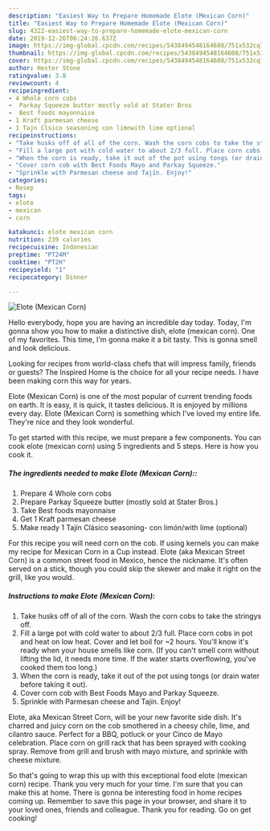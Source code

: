 ```yaml
---
description: "Easiest Way to Prepare Homemade Elote (Mexican Corn)"
title: "Easiest Way to Prepare Homemade Elote (Mexican Corn)"
slug: 4322-easiest-way-to-prepare-homemade-elote-mexican-corn
date: 2019-12-26T06:24:26.637Z
image: https://img-global.cpcdn.com/recipes/5438494548164608/751x532cq70/elote-mexican-corn-recipe-main-photo.jpg
thumbnail: https://img-global.cpcdn.com/recipes/5438494548164608/751x532cq70/elote-mexican-corn-recipe-main-photo.jpg
cover: https://img-global.cpcdn.com/recipes/5438494548164608/751x532cq70/elote-mexican-corn-recipe-main-photo.jpg
author: Hester Stone
ratingvalue: 3.8
reviewcount: 4
recipeingredient:
- 4 Whole corn cobs
-  Parkay Squeeze butter mostly sold at Stater Bros
-  Best foods mayonnaise
- 1 Kraft parmesan cheese
- 1 Tajn Clsico seasoning con limnwith lime optional
recipeinstructions:
- "Take husks off of all of the corn. Wash the corn cobs to take the stringys off."
- "Fill a large pot with cold water to about 2/3 full. Place corn cobs in pot and heat on low heat. Cover and let boil for ~2 hours. You&#39;ll know it&#39;s ready when your house smells like corn. (If you can&#39;t smell corn without lifting the lid, it needs more time. If the water starts overflowing, you&#39;ve cooked them too long.)"
- "When the corn is ready, take it out of the pot using tongs (or drain water before taking it out)."
- "Cover corn cob with Best Foods Mayo and Parkay Squeeze."
- "Sprinkle with Parmesan cheese and Tajín. Enjoy!"
categories:
- Resep
tags:
- elote
- mexican
- corn

katakunci: elote mexican corn
nutrition: 239 calories
recipecuisine: Indonesian
preptime: "PT24M"
cooktime: "PT2H"
recipeyield: "1"
recipecategory: Dinner

---
```



![Elote (Mexican Corn)](https://img-global.cpcdn.com/recipes/5438494548164608/751x532cq70/elote-mexican-corn-recipe-main-photo.jpg)

Hello everybody, hope you are having an incredible day today. Today, I'm gonna show you how to make a distinctive dish, elote (mexican corn). One of my favorites. This time, I'm gonna make it a bit tasty. This is gonna smell and look delicious.

Looking for recipes from world-class chefs that will impress family, friends or guests? The Inspired Home is the choice for all your recipe needs. I have been making corn this way for years.

Elote (Mexican Corn) is one of the most popular of current trending foods on earth. It is easy, it is quick, it tastes delicious. It is enjoyed by millions every day. Elote (Mexican Corn) is something which I've loved my entire life. They're nice and they look wonderful.


To get started with this recipe, we must prepare a few components. You can cook elote (mexican corn) using 5 ingredients and 5 steps. Here is how you cook it.

##### The ingredients needed to make Elote (Mexican Corn)::

1. Prepare 4 Whole corn cobs
1. Prepare  Parkay Squeeze butter (mostly sold at Stater Bros.)
1. Take  Best foods mayonnaise
1. Get 1 Kraft parmesan cheese
1. Make ready 1 Tajín Clásico seasoning- con limón/with lime (optional)


For this recipe you will need corn on the cob. If using kernels you can make my recipe for Mexican Corn in a Cup instead. Elote (aka Mexican Street Corn) is a common street food in Mexico, hence the nickname. It&#39;s often served on a stick, though you could skip the skewer and make it right on the grill, like you would. 

##### Instructions to make Elote (Mexican Corn):

1. Take husks off of all of the corn. Wash the corn cobs to take the stringys off.
1. Fill a large pot with cold water to about 2/3 full. Place corn cobs in pot and heat on low heat. Cover and let boil for ~2 hours. You&#39;ll know it&#39;s ready when your house smells like corn. (If you can&#39;t smell corn without lifting the lid, it needs more time. If the water starts overflowing, you&#39;ve cooked them too long.)
1. When the corn is ready, take it out of the pot using tongs (or drain water before taking it out).
1. Cover corn cob with Best Foods Mayo and Parkay Squeeze.
1. Sprinkle with Parmesan cheese and Tajín. Enjoy!


Elote, aka Mexican Street Corn, will be your new favorite side dish. It&#39;s charred and juicy corn on the cob smothered in a cheesy chile, lime, and cilantro sauce. Perfect for a BBQ, potluck or your Cinco de Mayo celebration. Place corn on grill rack that has been sprayed with cooking spray. Remove from grill and brush with mayo mixture, and sprinkle with cheese mixture. 

So that's going to wrap this up with this exceptional food elote (mexican corn) recipe. Thank you very much for your time. I'm sure that you can make this at home. There is gonna be interesting food in home recipes coming up. Remember to save this page in your browser, and share it to your loved ones, friends and colleague. Thank you for reading. Go on get cooking!
